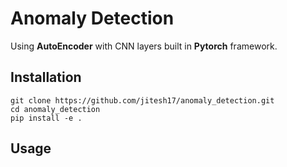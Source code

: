 # Anomaly Detection
Using **AutoEncoder** with CNN layers built in **Pytorch** framework.

## Installation

```
git clone https://github.com/jitesh17/anomaly_detection.git
cd anomaly_detection
pip install -e .
```

## Usage

